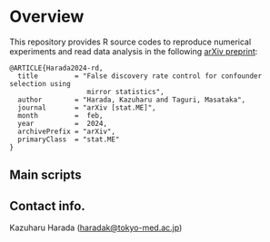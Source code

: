 # Overview
This repository provides R source codes to reproduce numerical experiments and read data analysis in the following <a href="https://arxiv.org/abs/2402.18904">arXiv preprint</a>:

```
@ARTICLE{Harada2024-rd,
  title         = "False discovery rate control for confounder selection using
                   mirror statistics",
  author        = "Harada, Kazuharu and Taguri, Masataka",
  journal       = "arXiv [stat.ME]",
  month         =  feb,
  year          =  2024,
  archivePrefix = "arXiv",
  primaryClass  = "stat.ME"
}
```




## Main scripts
<!---
### <a href=""></a>
You can reproduce the results shown in my arXiv preprint. 
-->

## Contact info.
Kazuharu Harada (haradak@tokyo-med.ac.jp)

